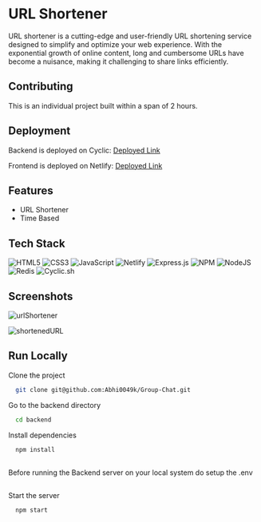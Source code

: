 # URL Shortener

URL shortener is a cutting-edge and user-friendly URL shortening service designed to simplify and optimize your web experience. With the exponential growth of online content, long and cumbersome URLs have become a nuisance, making it challenging to share links efficiently.

## Contributing

This is an individual project built within a span of 2 hours.

## Deployment

Backend is deployed on Cyclic: [Deployed Link](https://hungry-tuxedo-duck.cyclic.app/)

Frontend is deployed on Netlify: [Deployed Link](https://gilded-croquembouche-6f562a.netlify.app/)

## Features

-   URL Shortener
-   Time Based

## Tech Stack

![HTML5](https://img.shields.io/badge/html5-%23E34F26.svg?style=for-the-badge&logo=html5&logoColor=white)
![CSS3](https://img.shields.io/badge/css3-%231572B6.svg?style=for-the-badge&logo=css3&logoColor=white)
![JavaScript](https://img.shields.io/badge/javascript-%23323330.svg?style=for-the-badge&logo=javascript&logoColor=%23F7DF1E) ![Netlify](https://img.shields.io/badge/netlify-%23000000.svg?style=for-the-badge&logo=netlify&logoColor=#00C7B7)
![Express.js](https://img.shields.io/badge/express.js-%23404d59.svg?style=for-the-badge&logo=express&logoColor=%2361DAFB)
![NPM](https://img.shields.io/badge/NPM-%23000000.svg?style=for-the-badge&logo=npm&logoColor=white)
![NodeJS](https://img.shields.io/badge/node.js-6DA55F?style=for-the-badge&logo=node.js&logoColor=white)
![Redis](https://img.shields.io/badge/Redis-DC382D?style=for-the-badge&logo=redis&logoColor=white)
![Cyclic.sh](https://img.shields.io/badge/Cyclic.sh-CUSTOM_COLOR?style=for-the-badge)

## Screenshots

![urlShortener](https://github.com/Abhi0049k/URL-Shortener/assets/112062354/773cbc67-1157-4a31-a28e-3156db23ad2f)

![shortenedURL](https://github.com/Abhi0049k/URL-Shortener/assets/112062354/35d353ad-947f-4f55-a1bf-3bfc888cbe4c)

## Run Locally

Clone the project

```bash
  git clone git@github.com:Abhi0049k/Group-Chat.git
```

Go to the backend directory

```bash
  cd backend
```

Install dependencies

```bash
  npm install
```

##

Before running the Backend server on your local system do setup the .env

##

Start the server

```bash
  npm start
```
